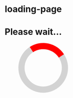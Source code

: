 # loading-page
<!DOCTYPE html>
<html>
   <head>
      <title>Page Loader</title>
      <style>
        h1 {
          text-align: center;
        }
        .ring {
          border: 20px solid rgb(211, 211, 211);
          position: absolute;
          left: 45%;
          border-radius: 50%;
          border-top: 20px solid red;
          width: 120px;
          height: 120px;
          animation: spin 1s linear infinite;
        }
        @keyframes spin {
          0% {
            transform: rotate(0deg);
          }
          100% {
            transform: rotate(360deg);
          }
        }
      </style>
   </head>
   <body>
      <h1>Please wait...</h1>
      <div class="ring"> </div>
   </body>
</html>
